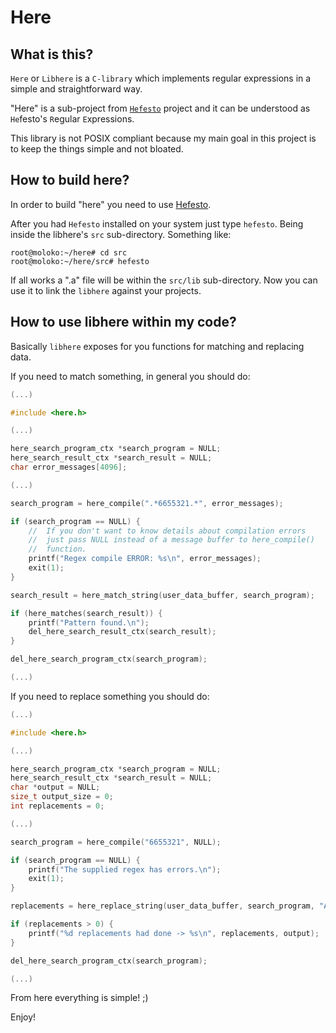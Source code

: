 # Here

## What is this?

``Here`` or ``Libhere`` is a ``C-library`` which implements regular expressions in a simple and straightforward way.

"Here" is a sub-project from [``Hefesto``](https://github.com/rafael-santiago/hefesto) project and it can be understood
as ``He``festo's ``R``egular ``E``xpressions.

This library is not POSIX compliant because my main goal in this project is to keep the things simple and not bloated.

## How to build here?

In order to build "here" you need to use [Hefesto](https://github.com/rafael-santiago/hefesto.git).

After you had ``Hefesto`` installed on your system just type ``hefesto``. Being inside the libhere's ``src`` sub-directory. Something like:

```
root@moloko:~/here# cd src
root@moloko:~/here/src# hefesto
```

If all works a ".a" file will be within the ``src/lib`` sub-directory. Now you can use it to link the ``libhere`` against your projects.

## How to use libhere within my code?

Basically ``libhere`` exposes for you functions for matching and replacing data.

If you need to match something, in general you should do:

```c
(...)

#include <here.h>

(...)

here_search_program_ctx *search_program = NULL;
here_search_result_ctx *search_result = NULL;
char error_messages[4096];

(...)

search_program = here_compile(".*6655321.*", error_messages);

if (search_program == NULL) {
    //  If you don't want to know details about compilation errors
    //  just pass NULL instead of a message buffer to here_compile()
    //  function.
    printf("Regex compile ERROR: %s\n", error_messages);
    exit(1);
}

search_result = here_match_string(user_data_buffer, search_program);

if (here_matches(search_result)) {
    printf("Pattern found.\n");
    del_here_search_result_ctx(search_result);
}

del_here_search_program_ctx(search_program);

(...)
```

If you need to replace something you should do:

```c
(...)

#include <here.h>

(...)

here_search_program_ctx *search_program = NULL;
here_search_result_ctx *search_result = NULL;
char *output = NULL;
size_t output_size = 0;
int replacements = 0;

(...)

search_program = here_compile("6655321", NULL);

if (search_program == NULL) {
    printf("The supplied regex has errors.\n");
    exit(1);
}

replacements = here_replace_string(user_data_buffer, search_program, "Alex", &output, &output_size);

if (replacements > 0) {
    printf("%d replacements had done -> %s\n", replacements, output);
}

del_here_search_program_ctx(search_program);

(...)
```

From here everything is simple! ;)

Enjoy!
